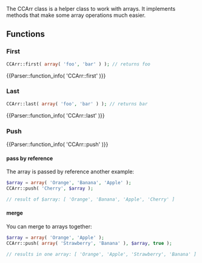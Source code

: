 The CCArr class is a helper class to work with arrays. It implements methods that make some array operations much easier.

## Functions

### First

```php
CCArr::first( array( 'foo', 'bar' ) ); // returns foo
```

{{Parser::function_info( 'CCArr::first' )}}

### Last

```php
CCArr::last( array( 'foo', 'bar' ) ); // returns bar
```

{{Parser::function_info( 'CCArr::last' )}}

### Push

{{Parser::function_info( 'CCArr::push' )}}

#### pass by reference

The array is passed by reference another example:

```php
$array = array( 'Orange', 'Banana', 'Apple' );
CCArr::push( 'Cherry', $array );

// result of $array: [ 'Orange', 'Banana', 'Apple', 'Cherry' ]
```

#### merge 

You can merge to arrays together:

```php
$array = array( 'Orange', 'Apple' );
CCArr::push( array( 'Strawberry', 'Banana' ), $array, true );

// results in one array: [ 'Orange', 'Apple', 'Strawberry', 'Banana' ]
```